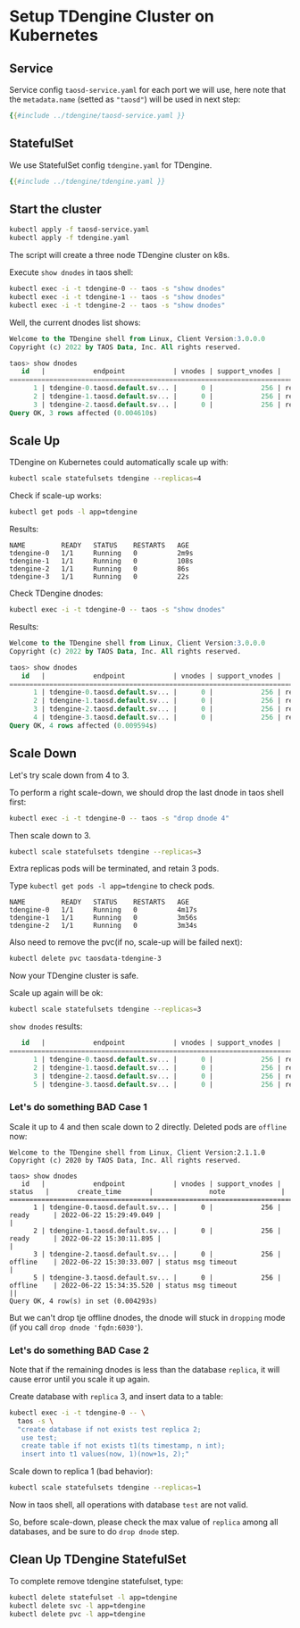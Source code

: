 # Setup TDengine Cluster on Kubernetes

## Service

Service config `taosd-service.yaml` for each port we will use, here note that the `metadata.name` (setted as `"taosd"`) will be used in next step:

```yaml
{{#include ../tdengine/taosd-service.yaml }}
```

## StatefulSet

We use StatefulSet config `tdengine.yaml` for TDengine.

```yaml
{{#include ../tdengine/tdengine.yaml }}
```
## Start the cluster

```sh
kubectl apply -f taosd-service.yaml
kubectl apply -f tdengine.yaml
```

The script will create a three node TDengine cluster on k8s.

Execute `show dnodes` in taos shell:

```sh
kubectl exec -i -t tdengine-0 -- taos -s "show dnodes"
kubectl exec -i -t tdengine-1 -- taos -s "show dnodes"
kubectl exec -i -t tdengine-2 -- taos -s "show dnodes"
```

Well, the current dnodes list shows:

```sql
Welcome to the TDengine shell from Linux, Client Version:3.0.0.0
Copyright (c) 2022 by TAOS Data, Inc. All rights reserved.

taos> show dnodes
   id   |            endpoint            | vnodes | support_vnodes |   status   |       create_time       |              note              |
============================================================================================================================================
      1 | tdengine-0.taosd.default.sv... |      0 |            256 | ready      | 2022-06-22 15:29:49.049 |                                |
      2 | tdengine-1.taosd.default.sv... |      0 |            256 | ready      | 2022-06-22 15:30:11.895 |                                |
      3 | tdengine-2.taosd.default.sv... |      0 |            256 | ready      | 2022-06-22 15:30:33.007 |                                |
Query OK, 3 rows affected (0.004610s)
```

## Scale Up

TDengine on Kubernetes could automatically scale up with:

```sh
kubectl scale statefulsets tdengine --replicas=4
```

Check if scale-up works:

```sh
kubectl get pods -l app=tdengine 
```

Results:

```text
NAME         READY   STATUS    RESTARTS   AGE
tdengine-0   1/1     Running   0          2m9s
tdengine-1   1/1     Running   0          108s
tdengine-2   1/1     Running   0          86s
tdengine-3   1/1     Running   0          22s
```

Check TDengine dnodes:

```sh
kubectl exec -i -t tdengine-0 -- taos -s "show dnodes"
```

Results:

```sql
Welcome to the TDengine shell from Linux, Client Version:3.0.0.0
Copyright (c) 2022 by TAOS Data, Inc. All rights reserved.

taos> show dnodes
   id   |            endpoint            | vnodes | support_vnodes |   status   |       create_time       |              note              |
============================================================================================================================================
      1 | tdengine-0.taosd.default.sv... |      0 |            256 | ready      | 2022-06-22 15:29:49.049 |                                |
      2 | tdengine-1.taosd.default.sv... |      0 |            256 | ready      | 2022-06-22 15:30:11.895 |                                |
      3 | tdengine-2.taosd.default.sv... |      0 |            256 | ready      | 2022-06-22 15:30:33.007 |                                |
      4 | tdengine-3.taosd.default.sv... |      0 |            256 | ready      | 2022-06-22 15:31:36.204 |                                |
Query OK, 4 rows affected (0.009594s)
```

## Scale Down

Let's try scale down from 4 to 3.

To perform a right scale-down, we should drop the last dnode in taos shell first:

```sh
kubectl exec -i -t tdengine-0 -- taos -s "drop dnode 4"
```

Then scale down to 3.

```sh
kubectl scale statefulsets tdengine --replicas=3
```

Extra replicas pods will be terminated, and retain 3 pods.

Type `kubectl get pods -l app=tdengine` to check pods.

```text
NAME         READY   STATUS    RESTARTS   AGE
tdengine-0   1/1     Running   0          4m17s
tdengine-1   1/1     Running   0          3m56s
tdengine-2   1/1     Running   0          3m34s
```

Also need to remove the pvc(if no, scale-up will be failed next):

```sh
kubectl delete pvc taosdata-tdengine-3
```

Now your TDengine cluster is safe.

Scale up again will be ok:

```sh
kubectl scale statefulsets tdengine --replicas=3
```

`show dnodes` results:

```sql
   id   |            endpoint            | vnodes | support_vnodes |   status   |       create_time       |              note              |
============================================================================================================================================
      1 | tdengine-0.taosd.default.sv... |      0 |            256 | ready      | 2022-06-22 15:29:49.049 |                                |
      2 | tdengine-1.taosd.default.sv... |      0 |            256 | ready      | 2022-06-22 15:30:11.895 |                                |
      3 | tdengine-2.taosd.default.sv... |      0 |            256 | ready      | 2022-06-22 15:30:33.007 |                                |
      5 | tdengine-3.taosd.default.sv... |      0 |            256 | ready      | 2022-06-22 15:34:35.520 |                                |
```

### Let's do something BAD Case 1

Scale it up to 4 and then scale down to 2 directly. Deleted pods are `offline` now:

```text
Welcome to the TDengine shell from Linux, Client Version:2.1.1.0
Copyright (c) 2020 by TAOS Data, Inc. All rights reserved.

taos> show dnodes
   id   |            endpoint            | vnodes | support_vnodes |   status   |       create_time       |              note              |
============================================================================================================================================
      1 | tdengine-0.taosd.default.sv... |      0 |            256 | ready      | 2022-06-22 15:29:49.049 |                                |
      2 | tdengine-1.taosd.default.sv... |      0 |            256 | ready      | 2022-06-22 15:30:11.895 |                                |
      3 | tdengine-2.taosd.default.sv... |      0 |            256 | offline    | 2022-06-22 15:30:33.007 | status msg timeout             |
      5 | tdengine-3.taosd.default.sv... |      0 |            256 | offline    | 2022-06-22 15:34:35.520 | status msg timeout             ||
Query OK, 4 row(s) in set (0.004293s)
```

But we can't drop tje offline dnodes, the dnode will stuck in `dropping` mode (if you call `drop dnode 'fqdn:6030'`).

### Let's do something BAD Case 2

Note that if the remaining dnodes is less than the database `replica`, it will cause error until you scale it up again.

Create database with `replica` 3, and insert data to a table:

```sh
kubectl exec -i -t tdengine-0 -- \
  taos -s \
  "create database if not exists test replica 2;
   use test; 
   create table if not exists t1(ts timestamp, n int);
   insert into t1 values(now, 1)(now+1s, 2);"
```

Scale down to replica 1 (bad behavior):

```sh
kubectl scale statefulsets tdengine --replicas=1
```

Now in taos shell, all operations with database `test` are not valid.

So, before scale-down, please check the max value of `replica` among all databases, and be sure to do `drop dnode` step.

## Clean Up TDengine StatefulSet

To complete remove tdengine statefulset, type:

```sh
kubectl delete statefulset -l app=tdengine
kubectl delete svc -l app=tdengine
kubectl delete pvc -l app=tdengine
```
